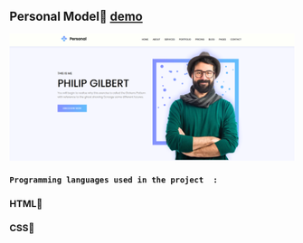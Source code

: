 ## Personal Model👾 [demo](https://kmohadesek.github.io/Colorlib-Personal/)
<img align="center" alt="Coding" width="" src="./images/Screenshot 2024-10-15 112606.png">

### `Programming languages ​​used in the project  :`

### HTML🧡
### CSS💚